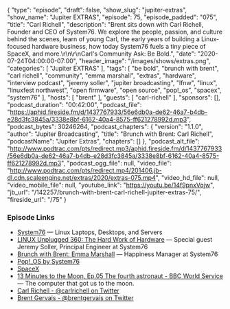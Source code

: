 {
  "type": "episode",
  "draft": false,
  "show_slug": "jupiter-extras",
  "show_name": "Jupiter EXTRAS",
  "episode": 75,
  "episode_padded": "075",
  "title": "Carl Richell",
  "description": "Brent sits down with Carl Richell, Founder and CEO of System76. We explore the people, passion, and culture behind the scenes, learn of young Carl, the early years of building a Linux-focused hardware business, how today System76 fuels a tiny piece of SpaceX, and more.\r\n\r\nCarl's Community Ask: Be Bold.",
  "date": "2020-07-24T04:00:00-07:00",
  "header_image": "/images/shows/extras.png",
  "categories": [
    "Jupiter EXTRAS"
  ],
  "tags": [
    "be bold",
    "brunch with brent",
    "carl richell",
    "community",
    "emma marshall",
    "extras",
    "hardware",
    "interview podcast",
    "jeremy soller",
    "jupiter broadcasting",
    "lfnw",
    "linux",
    "linuxfest northwest",
    "open firmware",
    "open source",
    "pop!_os",
    "spacex",
    "system76"
  ],
  "hosts": [
    "brent"
  ],
  "guests": [
    "carl-richell"
  ],
  "sponsors": [],
  "podcast_duration": "00:42:00",
  "podcast_file": "https://aphid.fireside.fm/d/1437767933/56e6db0a-de62-46a7-b4db-e28d3fc3845a/3338e8bf-6162-40a4-8575-ff621278992d.mp3",
  "podcast_bytes": 30246264,
  "podcast_chapters": {
    "version": "1.1.0",
    "author": "Jupiter Broadcasting",
    "title": "Brunch with Brent: Carl Richell",
    "podcastName": "Jupiter Extras",
    "chapters": []
  },
  "podcast_alt_file": "http://www.podtrac.com/pts/redirect.mp3/aphid.fireside.fm/d/1437767933/56e6db0a-de62-46a7-b4db-e28d3fc3845a/3338e8bf-6162-40a4-8575-ff621278992d.mp3",
  "podcast_ogg_file": null,
  "video_file": "http://www.podtrac.com/pts/redirect.mp4/201406.jb-dl.cdn.scaleengine.net/extras/2020/extras-075.mp4",
  "video_hd_file": null,
  "video_mobile_file": null,
  "youtube_link": "https://youtu.be/14f9pnxVqjw",
  "jb_url": "/142257/brunch-with-brent-carl-richell-jupiter-extras-75/",
  "fireside_url": "/75"
}


### Episode Links

  * [System76](https://system76.com/ "System76") — Linux Laptops, Desktops, and Servers
  * [LINUX Unplugged 360: The Hard Work of Hardware](https://linuxunplugged.com/360 "LINUX Unplugged 360: The Hard Work of Hardware") — Special guest Jeremy Soller, Principal Engineer at System76
  * [Brunch with Brent: Emma Marshall](https://extras.show/33 "Brunch with Brent: Emma Marshall") — Happiness Manager at System76
  * [Pop!_OS by System76](https://pop.system76.com/ "Pop!_OS by System76")
  * [SpaceX](https://www.spacex.com/ "SpaceX")
  * [13 Minutes to the Moon, Ep.05 The fourth astronaut - BBC World Service](https://www.bbc.co.uk/programmes/w3csz4dn "13 Minutes to the Moon, Ep.05 The fourth astronaut - BBC World Service") — The computer that got us to the moon.
  * [Carl Richell - @carlrichell on Twitter](https://twitter.com/carlrichell "Carl Richell - @carlrichell on Twitter")
  * [Brent Gervais - @brentgervais on Twitter](https://twitter.com/brentgervais "Brent Gervais - @brentgervais on Twitter")



